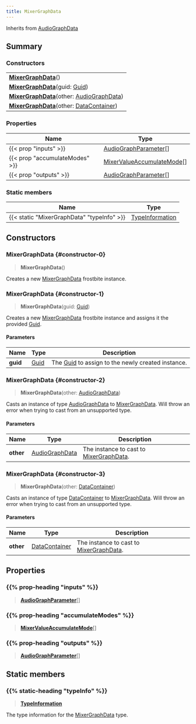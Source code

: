 ```yaml
---
title: MixerGraphData
---
```


Inherits from [AudioGraphData](/vext/ref/fb/audiographdata)

## Summary

### Constructors

|  |
| --- |
| **[MixerGraphData](#constructor-0)**() |
| **[MixerGraphData](#constructor-1)**(guid: [Guid](/vext/ref/shared/type/guid)) |
| **[MixerGraphData](#constructor-2)**(other: [AudioGraphData](/vext/ref/fb/audiographdata)) |
| **[MixerGraphData](#constructor-3)**(other: [DataContainer](/vext/ref/shared/type/datacontainer)) |

### Properties

| Name | Type |
| ---- | ---- |
| {{< prop "inputs" >}} | [AudioGraphParameter](/vext/ref/fb/audiographparameter)[] |
| {{< prop "accumulateModes" >}} | [MixerValueAccumulateMode](/vext/ref/fb/mixervalueaccumulatemode)[] |
| {{< prop "outputs" >}} | [AudioGraphParameter](/vext/ref/fb/audiographparameter)[] |

### Static members

| Name | Type |
| ---- | ---- |
| {{< static "MixerGraphData" "typeInfo" >}} | [TypeInformation](/vext/ref/shared/type/typeinformation) |

## Constructors

### MixerGraphData {#constructor-0}

> **MixerGraphData**()

Creates a new [MixerGraphData](/vext/ref/fb/mixergraphdata) frostbite instance.

### MixerGraphData {#constructor-1}

> **MixerGraphData**(guid: [Guid](/vext/ref/shared/type/guid))

Creates a new [MixerGraphData](/vext/ref/fb/mixergraphdata) frostbite instance and assigns it the provided [Guid](/vext/ref/shared/type/guid).

#### Parameters

| Name | Type | Description |
| ---- | ---- | ----------- |
| **guid** | [Guid](/vext/ref/shared/type/guid) | The [Guid](/vext/ref/shared/type/guid) to assign to the newly created instance. |

### MixerGraphData {#constructor-2}

> **MixerGraphData**(other: [AudioGraphData](/vext/ref/fb/audiographdata))

Casts an instance of type [AudioGraphData](/vext/ref/fb/audiographdata) to [MixerGraphData](/vext/ref/fb/mixergraphdata). Will throw an error when trying to cast from an unsupported type.

#### Parameters

| Name | Type | Description |
| ---- | ---- | ----------- |
| **other** | [AudioGraphData](/vext/ref/fb/audiographdata) | The instance to cast to [MixerGraphData](/vext/ref/fb/mixergraphdata). |

### MixerGraphData {#constructor-3}

> **MixerGraphData**(other: [DataContainer](/vext/ref/shared/type/datacontainer))

Casts an instance of type [DataContainer](/vext/ref/shared/type/datacontainer) to [MixerGraphData](/vext/ref/fb/mixergraphdata). Will throw an error when trying to cast from an unsupported type.

#### Parameters

| Name | Type | Description |
| ---- | ---- | ----------- |
| **other** | [DataContainer](/vext/ref/shared/type/datacontainer) | The instance to cast to [MixerGraphData](/vext/ref/fb/mixergraphdata). |

## Properties

### {{% prop-heading "inputs" %}}

> **[AudioGraphParameter](/vext/ref/fb/audiographparameter)**[]

### {{% prop-heading "accumulateModes" %}}

> **[MixerValueAccumulateMode](/vext/ref/fb/mixervalueaccumulatemode)**[]

### {{% prop-heading "outputs" %}}

> **[AudioGraphParameter](/vext/ref/fb/audiographparameter)**[]

## Static members

### {{% static-heading "typeInfo" %}}

> **[TypeInformation](/vext/ref/shared/type/typeinformation)**

The type information for the [MixerGraphData](/vext/ref/fb/mixergraphdata) type.

